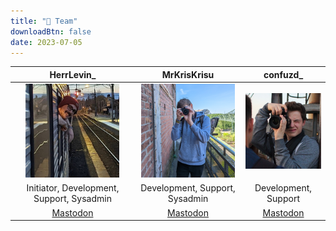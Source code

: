 ```yaml
---
title: "👥 Team"
downloadBtn: false
date: 2023-07-05
---
```


|                               HerrLevin_                                |                                MrKrisKrisu                                |                             confuzd_                              |
|:-----------------------------------------------------------------------:|:-------------------------------------------------------------------------:|:-----------------------------------------------------------------:|
| <img src="HerrLevin_.jpg" alt="HerrLevin_" style="max-height: 150px;"/> | <img src="MrKrisKrisu.png" alt="MrKrisKrisu" style="max-height: 150px;"/> | <img src="confuzd.jpg" alt="confuzd" style="max-height: 150px;"/> |
|                Initiator, Development, Support, Sysadmin                |                      Development, Support, Sysadmin                       |                       Development, Support                        |
|               [Mastodon](https://queer.party/@HerrLevin_)               |               [Mastodon](https://chaos.social/@MrKrisKrisu)               |             [Mastodon](https://chaos.social/@jannik)              |
